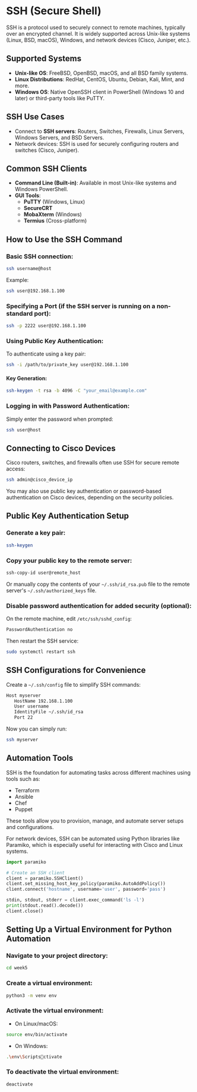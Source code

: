 
# SSH (Secure Shell)

SSH is a protocol used to securely connect to remote machines, typically over an encrypted channel. It is widely supported across Unix-like systems (Linux, BSD, macOS), Windows, and network devices (Cisco, Juniper, etc.).

## Supported Systems

- **Unix-like OS**: FreeBSD, OpenBSD, macOS, and all BSD family systems.
- **Linux Distributions**: RedHat, CentOS, Ubuntu, Debian, Kali, Mint, and more.
- **Windows OS**: Native OpenSSH client in PowerShell (Windows 10 and later) or third-party tools like PuTTY.

## SSH Use Cases

- Connect to **SSH servers**: Routers, Switches, Firewalls, Linux Servers, Windows Servers, and BSD Servers.
- Network devices: SSH is used for securely configuring routers and switches (Cisco, Juniper).

## Common SSH Clients

- **Command Line (Built-in)**: Available in most Unix-like systems and Windows PowerShell.
- **GUI Tools**:
  - **PuTTY** (Windows, Linux)
  - **SecureCRT**
  - **MobaXterm** (Windows)
  - **Termius** (Cross-platform)

## How to Use the SSH Command

### Basic SSH connection:

```bash
ssh username@host
```

Example:

```bash
ssh user@192.168.1.100
```

### Specifying a Port (if the SSH server is running on a non-standard port):

```bash
ssh -p 2222 user@192.168.1.100
```

### Using Public Key Authentication:

To authenticate using a key pair:

```bash
ssh -i /path/to/private_key user@192.168.1.100
```

#### Key Generation:

```bash
ssh-keygen -t rsa -b 4096 -C "your_email@example.com"
```

### Logging in with Password Authentication:

Simply enter the password when prompted:

```bash
ssh user@host
```

## Connecting to Cisco Devices

Cisco routers, switches, and firewalls often use SSH for secure remote access:

```bash
ssh admin@cisco_device_ip
```

You may also use public key authentication or password-based authentication on Cisco devices, depending on the security policies.

## Public Key Authentication Setup

### Generate a key pair:

```bash
ssh-keygen
```

### Copy your public key to the remote server:

```bash
ssh-copy-id user@remote_host
```

Or manually copy the contents of your `~/.ssh/id_rsa.pub` file to the remote server's `~/.ssh/authorized_keys` file.

### Disable password authentication for added security (optional):

On the remote machine, edit `/etc/ssh/sshd_config`:

```bash
PasswordAuthentication no
```

Then restart the SSH service:

```bash
sudo systemctl restart ssh
```

## SSH Configurations for Convenience

Create a `~/.ssh/config` file to simplify SSH commands:

```bash
Host myserver
   HostName 192.168.1.100
   User username
   IdentityFile ~/.ssh/id_rsa
   Port 22
```

Now you can simply run:

```bash
ssh myserver
```

## Automation Tools

SSH is the foundation for automating tasks across different machines using tools such as:

- Terraform
- Ansible
- Chef
- Puppet

These tools allow you to provision, manage, and automate server setups and configurations.

For network devices, SSH can be automated using Python libraries like Paramiko, which is especially useful for interacting with Cisco and Linux systems.

```python
import paramiko

# Create an SSH client
client = paramiko.SSHClient()
client.set_missing_host_key_policy(paramiko.AutoAddPolicy())
client.connect('hostname', username='user', password='pass')

stdin, stdout, stderr = client.exec_command('ls -l')
print(stdout.read().decode())
client.close()
```

## Setting Up a Virtual Environment for Python Automation

### Navigate to your project directory:

```bash
cd week5
```

### Create a virtual environment:

```bash
python3 -m venv env
```

### Activate the virtual environment:

- On Linux/macOS:

```bash
source env/bin/activate
```

- On Windows:

```bash
.\env\Scriptsctivate
```

### To deactivate the virtual environment:

```bash
deactivate
```

